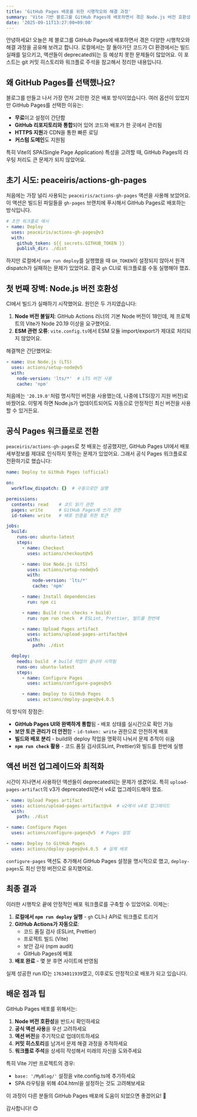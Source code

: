```yaml
---
title: 'GitHub Pages 배포를 위한 시행착오와 해결 과정'
summary: 'Vite 기반 블로그를 GitHub Pages에 배포하면서 겪은 Node.js 버전 호환성, 워크플로 설정, 액션 업그레이드 등의 문제를 해결한 과정을 공유합니다.'
date: '2025-09-11T13:27:00+09:00'
---
```


안녕하세요! 오늘은 제 블로그를 GitHub Pages에 배포하면서 겪은 다양한 시행착오와 해결 과정을 공유해 보려고 합니다. 로컬에서는 잘 돌아가던 코드가 CI 환경에서는 빌드 실패를 일으키고, 액션들이 deprecated되는 등 예상치 못한 문제들이 많았어요. 이 포스트는 git 커밋 히스토리와 워크플로 주석을 참고해서 정리한 내용입니다.

## 왜 GitHub Pages를 선택했나요?

블로그를 만들고 나서 가장 먼저 고민한 것은 배포 방식이었습니다. 여러 옵션이 있었지만 GitHub Pages를 선택한 이유는:

- **무료**이고 설정이 간단함
- **GitHub 리포지토리와 통합**되어 있어 코드와 배포가 한 곳에서 관리됨
- **HTTPS 지원**과 CDN을 통한 빠른 로딩
- **커스텀 도메인**도 지원됨

특히 Vite의 SPA(Single Page Application) 특성을 고려할 때, GitHub Pages의 라우팅 처리도 큰 문제가 되지 않았어요.

## 초기 시도: peaceiris/actions-gh-pages

처음에는 가장 널리 사용되는 `peaceiris/actions-gh-pages` 액션을 사용해 보았어요. 이 액션은 빌드된 파일들을 `gh-pages` 브랜치에 푸시해서 GitHub Pages로 배포하는 방식입니다.

```yaml
# 초안 워크플로 예시
- name: Deploy
  uses: peaceiris/actions-gh-pages@v3
  with:
    github_token: ${{ secrets.GITHUB_TOKEN }}
    publish_dir: ./dist
```

하지만 로컬에서 `npm run deploy`를 실행했을 때 `GH_TOKEN`이 설정되지 않아서 원격 dispatch가 실패하는 문제가 있었어요. 결국 `gh` CLI로 워크플로를 수동 실행해야 했죠.

## 첫 번째 장벽: Node.js 버전 호환성

CI에서 빌드가 실패하기 시작했어요. 원인은 두 가지였습니다:

1. **Node 버전 불일치**: GitHub Actions 러너의 기본 Node 버전이 18인데, 제 프로젝트의 Vite가 Node 20.19 이상을 요구했어요.
2. **ESM 관련 오류**: `vite.config.ts`에서 ESM 모듈 import/export가 제대로 처리되지 않았어요.

해결책은 간단했어요:
```yaml
- name: Use Node.js (LTS)
  uses: actions/setup-node@v5
  with:
    node-version: 'lts/*'  # LTS 버전 사용
    cache: 'npm'
```

처음에는 `'20.19.0'`처럼 명시적인 버전을 사용했는데, 나중에 LTS(장기 지원 버전)로 바꿨어요. 이렇게 하면 Node.js가 업데이트되어도 자동으로 안정적인 최신 버전을 사용할 수 있거든요.

## 공식 Pages 워크플로로 전환

`peaceiris/actions-gh-pages`로 첫 배포는 성공했지만, GitHub Pages UI에서 배포 세부정보를 제대로 인식하지 못하는 문제가 있었어요. 그래서 공식 Pages 워크플로로 전환하기로 했습니다:

```yaml
name: Deploy to GitHub Pages (official)

on:
  workflow_dispatch: {}  # 수동으로만 실행

permissions:
  contents: read    # 코드 읽기 권한
  pages: write      # GitHub Pages에 쓰기 권한
  id-token: write   # 배포 인증을 위한 토큰

jobs:
  build:
    runs-on: ubuntu-latest
    steps:
      - name: Checkout
        uses: actions/checkout@v5

      - name: Use Node.js (LTS)
        uses: actions/setup-node@v5
        with:
          node-version: 'lts/*'
          cache: 'npm'

      - name: Install dependencies
        run: npm ci

      - name: Build (run checks + build)
        run: npm run check  # ESLint, Prettier, 빌드를 한번에

      - name: Upload Pages artifact
        uses: actions/upload-pages-artifact@v4
        with:
          path: ./dist

  deploy:
    needs: build  # build 작업이 끝나야 시작됨
    runs-on: ubuntu-latest
    steps:
      - name: Configure Pages
        uses: actions/configure-pages@v5

      - name: Deploy to GitHub Pages
        uses: actions/deploy-pages@v4.0.5
```

이 방식의 장점은:
- **GitHub Pages UI와 완벽하게 통합**됨 - 배포 상태를 실시간으로 확인 가능
- **보안 토큰 관리가 더 안전**함 - `id-token: write` 권한으로 안전하게 배포
- **빌드와 배포 분리** - build와 deploy 작업을 명확히 나눠서 문제 추적이 쉬움
- **`npm run check` 활용** - 코드 품질 검사(ESLint, Prettier)와 빌드를 한번에 실행

## 액션 버전 업그레이드와 최적화

시간이 지나면서 사용하던 액션들이 deprecated되는 문제가 생겼어요. 특히 `upload-pages-artifact`의 v3가 deprecated되면서 v4로 업그레이드해야 했죠.

```yaml
- name: Upload Pages artifact
  uses: actions/upload-pages-artifact@v4  # v2에서 v4로 업그레이드
  with:
    path: ./dist

- name: Configure Pages
  uses: actions/configure-pages@v5  # Pages 설정

- name: Deploy to GitHub Pages
  uses: actions/deploy-pages@v4.0.5  # 실제 배포
```

`configure-pages` 액션도 추가해서 GitHub Pages 설정을 명시적으로 했고, `deploy-pages`도 최신 안정 버전으로 유지했어요.

## 최종 결과

이러한 시행착오 끝에 안정적인 배포 워크플로를 구축할 수 있었어요. 이제는:

1. **로컬에서 `npm run deploy` 실행** - `gh` CLI나 API로 워크플로 트리거
2. **GitHub Actions가 자동으로**:
   - 코드 품질 검사 (ESLint, Prettier)
   - 프로젝트 빌드 (Vite)
   - 보안 감사 (npm audit)
   - GitHub Pages에 배포
3. **배포 완료** - 몇 분 후면 사이트에 반영됨

실제 성공한 run ID는 `17634011939`였고, 이후로도 안정적으로 배포가 되고 있습니다.

## 배운 점과 팁

GitHub Pages 배포를 위해서는:

1. **Node 버전 호환성**을 반드시 확인하세요
2. **공식 액션 사용**을 우선 고려하세요
3. **액션 버전**을 주기적으로 업데이트하세요
4. **커밋 히스토리**를 남겨서 문제 해결 과정을 추적하세요
5. **워크플로 주석**을 상세히 작성해서 미래의 자신을 도와주세요

특히 Vite 기반 프로젝트의 경우:
- `base: '/MyBlog/'` 설정을 vite.config.ts에 추가하세요
- SPA 라우팅을 위해 404.html을 설정하는 것도 고려해보세요

이 과정이 다른 분들의 GitHub Pages 배포에 도움이 되었으면 좋겠어요! 🚀

감사합니다! 😊
